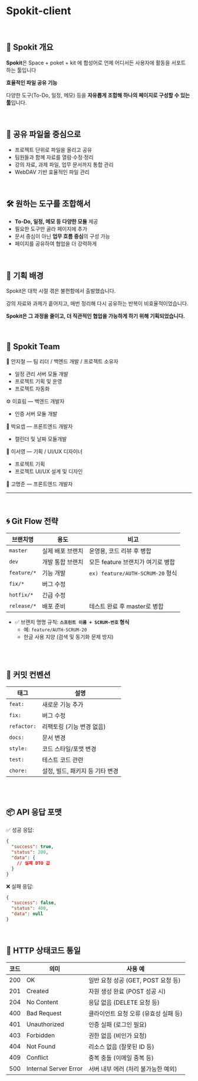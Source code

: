 # Spokit-client

<br>

## 📌 Spokit 개요


**Spokit**은 Space + poket + kit 에 합성어로 언제 어디서든 사용자에 활동을 서포트 하는 툴입니다

**효율적인 파일 공유 기능**

다양한 도구(To-Do, 일정, 메모) 등을 **자유롭게 조합해 하나의 페이지로 구성할 수 있는 툴**입니다.

<br>

## 📂 공유 파일을 중심으로



- 프로젝트 단위로 파일을 올리고 공유
- 팀원들과 함께 자료를 열람·수정·정리
- 강의 자료, 과제 파일, 업무 문서까지 통합 관리
- WebDAV 기반 효율적인 파일 관리

<br>

## 🛠️ 원하는 도구를 조합해서



- **To-Do, 일정, 메모 등 다양한 모듈** 제공
- 필요한 도구만 골라 페이지에 추가
- 문서 중심이 아닌 **업무 흐름 중심**의 구성 가능
- 페이지를 공유하여 협업을 더 강력하게

<br>

## 🎯 기획 배경



Spokit은 대학 시절 겪은 불편함에서 출발했습니다.

강의 자료와 과제가 흩어지고, 매번 정리해 다시 공유하는 반복이 비효율적이었습니다.

**Spokit은 그 과정을 줄이고, 더 직관적인 협업을 가능하게 하기 위해 기획되었습니다.**


<br>

## 👥 Spokit Team

🧠 안지철 — 팀 리더 / 백엔드 개발  / 프로젝트 소유자

- 일정 관리 서버 모듈 개발
- 프로젝트 기획 및 운영
- 프로젝트 자동화



⚙️ 이효림 — 백엔드 개발자

- 인증 서버 모듈 개발



🎨 박요셉 — 프론트엔드 개발자

-  캘린더 및 날짜 모듈개발



🎨 이서영 — 기획 / UI/UX 디자이너

-  프로젝트 기획
-  프로젝트 UI/UX 설계 및 디자인

🎨 고명준 — 프론트엔드 개발자


---
<br>


## 🌀 Git Flow 전략

| 브랜치명 | 용도 | 비고 |
|---------|------|------|
| `master` | 실제 배포 브랜치 | 운영용, 코드 리뷰 후 병합 |
| `dev` | 개발 통합 브랜치 | 모든 feature 브랜치가 여기로 병합 |
| `feature/*` | 기능 개발 | `ex) feature/AUTH-SCRUM-20` 형식 |
| `fix/*` | 버그 수정 | |
| `hotfix/*` | 긴급 수정 | |
| `release/*` | 배포 준비 | 테스트 완료 후 master로 병합 |

- ✅ 브랜치 명명 규칙: **`스프린트 이름 + SCRUM-번호` 형식**  
  - 예: `feature/AUTH-SCRUM-20`  
  - 한글 사용 지양 (검색 및 동기화 문제 방지)

<br><br>

## 💬 커밋 컨벤션

| 태그 | 설명 |
|------|------|
| `feat:` | 새로운 기능 추가 |
| `fix:` | 버그 수정 |
| `refactor:` | 리팩토링 (기능 변경 없음) |
| `docs:` | 문서 변경 |
| `style:` | 코드 스타일/포맷 변경 |
| `test:` | 테스트 코드 관련 |
| `chore:` | 설정, 빌드, 패키지 등 기타 변경 |

<br><br>

## 📦 API 응답 포맷


✅ 성공 응답:
```json
{
  "success": true,
  "status": 200,
  "data": {
    // 실제 DTO 값
  }
}
```
❌ 실패 응답:

```json
{
  "success": false,
  "status": 400,
  "data": null
}
```

<br>


## 🚦 HTTP 상태코드 통일

| 코드 | 의미                   | 사용 예                                |
|------|------------------------|----------------------------------------|
| 200  | OK                     | 일반 요청 성공 (GET, POST 요청 등)    |
| 201  | Created                | 자원 생성 완료 (POST 성공 시)         |
| 204  | No Content             | 응답 없음 (DELETE 요청 등)            |
| 400  | Bad Request            | 클라이언트 요청 오류 (유효성 실패 등) |
| 401  | Unauthorized           | 인증 실패 (로그인 필요)               |
| 403  | Forbidden              | 권한 없음 (비인가 요청)               |
| 404  | Not Found              | 리소스 없음 (잘못된 ID 등)           |
| 409  | Conflict               | 중복 충돌 (이메일 중복 등)            |
| 500  | Internal Server Error  | 서버 내부 에러 (처리 불가능한 예외)   |


